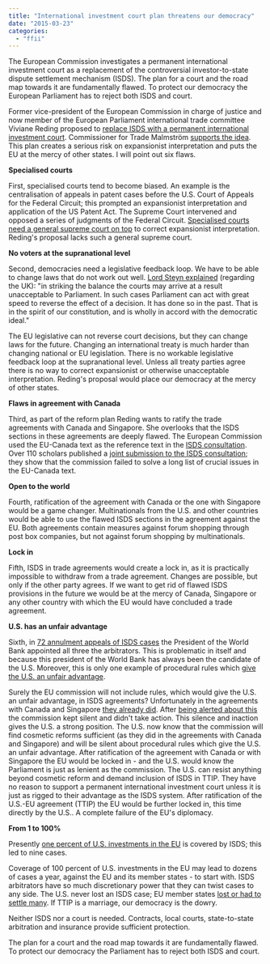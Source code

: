 ```yaml
---
title: "International investment court plan threatens our democracy"
date: "2015-03-23"
categories: 
  - "ffii"
---
```


The European Commission investigates a permanent international investment court as a replacement of the controversial investor-to-state dispute settlement mechanism (ISDS). The plan for a court and the road map towards it are fundamentally flawed. To protect our democracy the European Parliament has to reject both ISDS and court.

Former vice-president of the European Commission in charge of justice and now member of the European Parliament international trade committee Viviane Reding proposed to [replace ISDS with a permanent international investment court](http://www.euractiv.com/sections/trade-society/reding-private-justice-no-justice-isds-must-be-replaced-public-court-312892). Commissioner for Trade Malmström [supports the idea](http://europa.eu/rapid/press-release_SPEECH-15-4624_en.htm). This plan creates a serious risk on expansionist interpretation and puts the EU at the mercy of other states. I will point out six flaws.

**Specialised courts**

First, specialised courts tend to become biased. An example is the centralisation of appeals in patent cases before the U.S. Court of Appeals for the Federal Circuit; this prompted an expansionist interpretation and application of the US Patent Act. The Supreme Court intervened and opposed a series of judgments of the Federal Circuit. [Specialised courts need a general supreme court on top](https://blog.ffii.org/unified-patent-court-a-mistake-of-historic-dimensions/) to correct expansionist interpretation. Reding's proposal lacks such a general supreme court.

**No voters at the supranational level**

Second, democracies need a legislative feedback loop. We have to be able to change laws that do not work out well. [Lord Steyn explained](http://www.adminlaw.org.uk/docs/Lord%20Steyn%20-%20A%20Tangled%20Story%20-%202004%20lecture%20on%20deference.doc) (regarding the UK): "in striking the balance the courts may arrive at a result unacceptable to Parliament. In such cases Parliament can act with great speed to reverse the effect of a decision. It has done so in the past. That is in the spirit of our constitution, and is wholly in accord with the democratic ideal."

The EU legislative can not reverse court decisions, but they can change laws for the future. Changing an international treaty is much harder than changing national or EU legislation. There is no workable legislative feedback loop at the supranational level. Unless all treaty parties agree there is no way to correct expansionist or otherwise unacceptable interpretation. Reding's proposal would place our democracy at the mercy of other states.

**Flaws in agreement with Canada**

Third, as part of the reform plan Reding wants to ratify the trade agreements with Canada and Singapore. She overlooks that the ISDS sections in these agreements are deeply flawed. The European Commission used the EU-Canada text as the reference text in the [ISDS consultation](http://trade.ec.europa.eu/doclib/press/index.cfm?id=1234). Over 110 scholars published a [joint submission to the ISDS consultation](https://www.kent.ac.uk/law/isds_treaty_consultation.html); they show that the commission failed to solve a long list of crucial issues in the EU-Canada text.

**Open to the world**

Fourth, ratification of the agreement with Canada or the one with Singapore would be a game changer. Multinationals from the U.S. and other countries would be able to use the flawed ISDS sections in the agreement against the EU. Both agreements contain measures against forum shopping through post box companies, but not against forum shopping by multinationals.

**Lock in**

Fifth, ISDS in trade agreements would create a lock in, as it is practically impossible to withdraw from a trade agreement. Changes are possible, but only if the other party agrees. If we want to get rid of flawed ISDS provisions in the future we would be at the mercy of Canada, Singapore or any other country with which the EU would have concluded a trade agreement.

**U.S. has an unfair advantage**

Sixth, in [72 annulment appeals of ISDS cases](https://blog.ffii.org/commissioner-malmstrom-defends-rigged-isds-in-ceta/) the President of the World Bank appointed all three the arbitrators. This is problematic in itself and because this president of the World Bank has always been the candidate of the U.S. Moreover, this is only one example of procedural rules which [give the U.S. an unfair advantage](https://blog.ffii.org/white-house-defends-isds/).

Surely the EU commission will not include rules, which would give the U.S. an unfair advantage, in ISDS agreements? Unfortunately in the agreements with Canada and Singapore [they already did](https://blog.ffii.org/white-house-defends-isds/). After [being alerted about this](https://blog.ffii.org/draft-ffii-submission-on-isds/) the commission kept silent and didn't take action. This silence and inaction gives the U.S. a strong position. The U.S. now know that the commission will find cosmetic reforms sufficient (as they did in the agreements with Canada and Singapore) and will be silent about procedural rules which give the U.S. an unfair advantage. After ratification of the agreement with Canada or with Singapore the EU would be locked in - and the U.S. would know the Parliament is just as lenient as the commission. The U.S. can resist anything beyond cosmetic reform and demand inclusion of ISDS in TTIP. They have no reason to support a permanent international investment court unless it is just as rigged to their advantage as the ISDS system. After ratification of the U.S.-EU agreement (TTIP) the EU would be further locked in, this time directly by the U.S.. A complete failure of the EU's diplomacy.

**From 1 to 100%**

Presently [one percent of U.S. investments in the EU](http://investmentpolicyhub.unctad.org/Upload/INVESTOR%20STATE%2020%20JUNE%202014_1.pdf) is covered by ISDS; this led to nine cases.

Coverage of 100 percent of U.S. investments in the EU may lead to dozens of cases a year, against the EU and its member states - to start with. ISDS arbitrators have so much discretionary power that they can twist cases to any side. The U.S. never lost an ISDS case; EU member states [lost or had to settle many](https://www.foeeurope.org/how-taxpayers-footing-bill-europes-trade-deals-041214). If TTIP is a marriage, our democracy is the dowry.

Neither ISDS nor a court is needed. Contracts, local courts, state-to-state arbitration and insurance provide sufficient protection.

The plan for a court and the road map towards it are fundamentally flawed. To protect our democracy the Parliament has to reject both ISDS and court.
